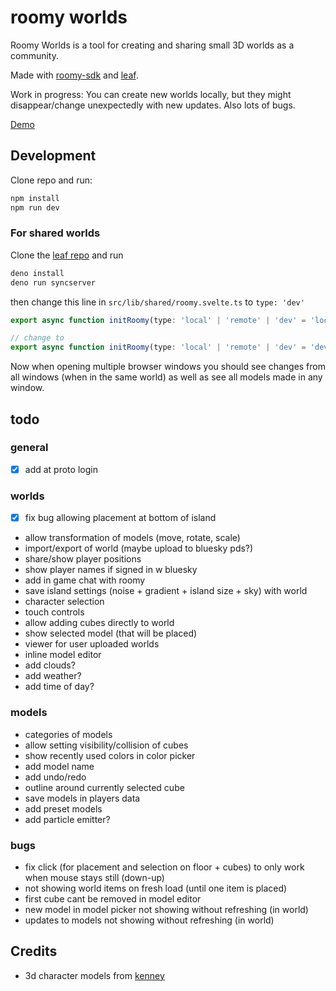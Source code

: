 # roomy worlds

Roomy Worlds is a tool for creating and sharing small 3D worlds as a community.

Made with [roomy-sdk](https://github.com/muni-town/roomy-sdk) and [leaf](https://github.com/muni-town/leaf).

Work in progress: You can create new worlds locally, but they might disappear/change unexpectedly with new updates. 
Also lots of bugs.

[Demo](https://flo-bit.dev/roomy-worlds)

## Development

Clone repo and run:

```bash
npm install
npm run dev
```

### For shared worlds

Clone the [leaf repo](https://github.com/muni-town/leaf) and run

```bash
deno install
deno run syncserver
```

then change this line in `src/lib/shared/roomy.svelte.ts` to `type: 'dev'`

```ts
export async function initRoomy(type: 'local' | 'remote' | 'dev' = 'local') {

// change to
export async function initRoomy(type: 'local' | 'remote' | 'dev' = 'dev') {
```

Now when opening multiple browser windows you should see changes from all windows (when in the same world) 
as well as see all models made in any window.

## todo

### general

- [x] add at proto login

### worlds

- [x] fix bug allowing placement at bottom of island
- allow transformation of models (move, rotate, scale)
- import/export of world (maybe upload to bluesky pds?)
- share/show player positions
- show player names if signed in w bluesky
- add in game chat with roomy
- save island settings (noise + gradient + island size + sky) with world
- character selection
- touch controls
- allow adding cubes directly to world
- show selected model (that will be placed)
- viewer for user uploaded worlds
- inline model editor
- add clouds?
- add weather?
- add time of day?

### models 

- categories of models
- allow setting visibility/collision of cubes
- show recently used colors in color picker
- add model name
- add undo/redo
- outline around currently selected cube
- save models in players data
- add preset models
- add particle emitter?

### bugs

- fix click (for placement and selection on floor + cubes) to only work when mouse stays still (down-up)
- not showing world items on fresh load (until one item is placed)
- first cube cant be removed in model editor
- new model in model picker not showing without refreshing (in world)
- updates to models not showing without refreshing (in world)

## Credits

- 3d character models from [kenney](https://kenney.nl/assets/mini-characters-1)